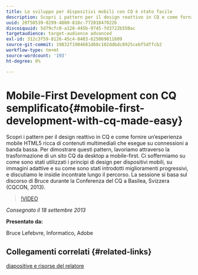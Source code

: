 ```yaml
---
title: Lo sviluppo per dispositivi mobili con CQ è stato facile
description: Scopri i pattern per il design reattivo in CQ e come fornire un’esperienza mobile HTML5 ricca di contenuti multimediali che esegue su connessioni a banda bassa. Per dimostrare questi pattern, lavoriamo attraverso la trasformazione di un sito CQ da desktop a mobile-first. Ci soffermiamo su come sono stati utilizzati i principi di design per dispositivi mobili, su immagini adattive e su come sono stati introdotti miglioramenti progressivi, e discutiamo le insidie incontrate lungo il percorso. La sessione si basa sul discorso di Bruce durante la Conferenza del CQ a Basilea, Svizzera (CQCON, 2013).
uuid: 20f50539-8299-4080-818c-77201047022b
discoiquuid: 5d79cfc0-a128-445b-9745-fd3722b550ac
targetaudience: target-audience advanced
exl-id: 312c3f59-8126-45c4-8403-625069811609
source-git-commit: 19832f1904681d68c102ddbdc8925cebf5dffcb2
workflow-type: tm+mt
source-wordcount: '193'
ht-degree: 0%

---
```


# Mobile-First Development con CQ semplificato{#mobile-first-development-with-cq-made-easy}

Scopri i pattern per il design reattivo in CQ e come fornire un’esperienza mobile HTML5 ricca di contenuti multimediali che esegue su connessioni a banda bassa. Per dimostrare questi pattern, lavoriamo attraverso la trasformazione di un sito CQ da desktop a mobile-first. Ci soffermiamo su come sono stati utilizzati i principi di design per dispositivi mobili, su immagini adattive e su come sono stati introdotti miglioramenti progressivi, e discutiamo le insidie incontrate lungo il percorso. La sessione si basa sul discorso di Bruce durante la Conferenza del CQ a Basilea, Svizzera (CQCON, 2013).

>[!VIDEO](https://video.tv.adobe.com/v/19572/?quality=9)

*Consegnato il 18 settembre 2013*

**Presentato da:**

Bruce Lefebvre, Informatico, Adobe

## Collegamenti correlati {#related-links}

[diapositive e risorse del relatore](http://brucelefebvre.com/blog/2013/09/18/cq-gems-mobile-first-development/)
